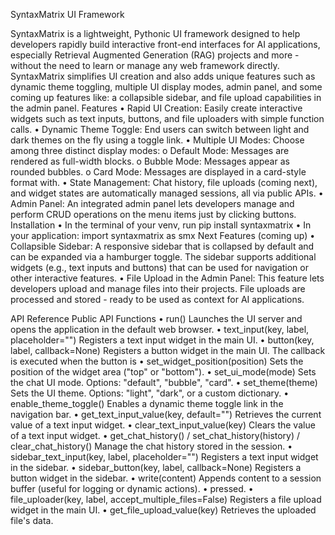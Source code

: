 SyntaxMatrix UI Framework

SyntaxMatrix is a lightweight, Pythonic UI framework designed to help developers rapidly build interactive front-end interfaces for AI applications, especially Retrieval Augmented Generation (RAG) projects and more - without the need to learn or manage any web framework directly. SyntaxMatrix simplifies UI creation and also adds unique features such as dynamic theme toggling, multiple UI display modes, admin panel, and some coming up features like: a collapsible sidebar, and file upload capabilities in the admin panel.
Features
•	Rapid UI Creation: Easily create interactive widgets such as text inputs, buttons, and file uploaders with simple function calls.
•	Dynamic Theme Toggle: End users can switch between light and dark themes on the fly using a toggle link.
•	Multiple UI Modes: Choose among three distinct display modes:
o	Default Mode: Messages are rendered as full-width blocks.
o	Bubble Mode: Messages appear as rounded bubbles.
o	Card Mode: Messages are displayed in a card-style format with.
•	State Management: Chat history, file uploads (coming next), and widget states are automatically managed sessions, all via public APIs.
•	Admin Panel: An integrated admin panel lets developers manage and perform CRUD operations on the menu items just by clicking buttons.
Installation
•	In the terminal of your venv, run pip install syntaxmatrix
•	In your application: import syntaxmatrix as smx
Next Features (coming up)
•	Collapsible Sidebar:
A responsive sidebar that is collapsed by default and can be expanded via a hamburger toggle. The sidebar supports additional widgets (e.g., text inputs and buttons) that can be used for navigation or other interactive features.
•	File Upload in the Admin Panel:
This feature lets developers upload and manage files into their projects. File uploads are processed and stored - ready to be used as context for AI applications.



API Reference
Public API Functions
•	run()
Launches the UI server and opens the application in the default web browser.
•	text_input(key, label, placeholder="")
Registers a text input widget in the main UI.
•	button(key, label, callback=None)
Registers a button widget in the main UI. The callback is executed when the button is 
•	set_widget_position(position)
Sets the position of the widget area ("top" or "bottom").
•	set_ui_mode(mode)
Sets the chat UI mode. Options: "default", "bubble", "card".
•	set_theme(theme)
Sets the UI theme. Options: "light", "dark", or a custom dictionary.
•	enable_theme_toggle()
Enables a dynamic theme toggle link in the navigation bar.
•	get_text_input_value(key, default="")
Retrieves the current value of a text input widget.
•	clear_text_input_value(key)
Clears the value of a text input widget.
•	get_chat_history() / set_chat_history(history) / clear_chat_history()
Manage the chat history stored in the session.
•	sidebar_text_input(key, label, placeholder="")
Registers a text input widget in the sidebar.
•	sidebar_button(key, label, callback=None)
Registers a button widget in the sidebar.
•	write(content)
Appends content to a session buffer (useful for logging or dynamic actions).
•	pressed.
•	file_uploader(key, label, accept_multiple_files=False)
Registers a file upload widget in the main UI.
•	get_file_upload_value(key)
Retrieves the uploaded file's data.

